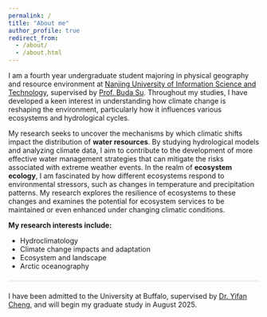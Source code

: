 ```yaml
---
permalink: /
title: "About me"
author_profile: true
redirect_from: 
  - /about/
  - /about.html
---
```


I am a fourth year undergraduate student majoring in physical geography and resource environment at [Nanjing University of Information Science and Technology](https://www.nuist.edu.cn), supervised by [Prof. Buda Su](https://www.researchgate.net/profile/Su-Buda). Throughout my studies, I have developed a keen interest in understanding how climate change is reshaping the environment, particularly how it influences various ecosystems and hydrological cycles. 

My research seeks to uncover the mechanisms by which climatic shifts impact the distribution of **water resources**. By studying hydrological models and analyzing climate data, I aim to contribute to the development of more effective water management strategies that can mitigate the risks associated with extreme weather events. In the realm of **ecosystem ecology**, I am fascinated by how different ecosystems respond to environmental stressors, such as changes in temperature and precipitation patterns. My research explores the resilience of ecosystems to these changes and examines the potential for ecosystem services to be maintained or even enhanced under changing climatic conditions.


**My research interests include:**
- Hydroclimatology
- Climate change impacts and adaptation
- Ecosystem and landscape
- Arctic oceanography
<div style="border-top: 3px solid #eee; margin: 20px 0;"></div>

I have been admitted to the University at Buffalo, supervised by [Dr. Yifan Cheng](https://arts-sciences.buffalo.edu/earth-sciences/faculty-staff/faculty/cheng-yifan.html), and will begin my graduate study in August 2025.
